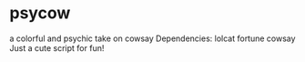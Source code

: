 # psycow
a colorful and psychic take on cowsay 
Dependencies:
  lolcat 
  fortune
  cowsay
 Just a cute script for fun!

